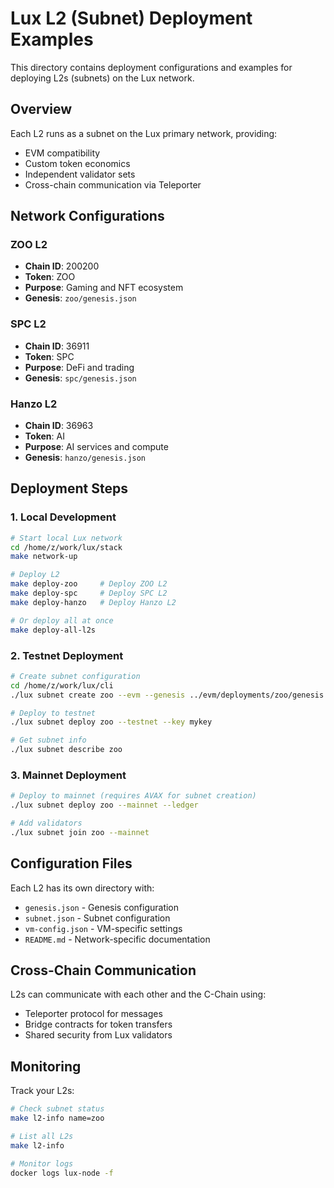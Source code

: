 # Lux L2 (Subnet) Deployment Examples

This directory contains deployment configurations and examples for deploying L2s (subnets) on the Lux network.

## Overview

Each L2 runs as a subnet on the Lux primary network, providing:
- EVM compatibility
- Custom token economics
- Independent validator sets
- Cross-chain communication via Teleporter

## Network Configurations

### ZOO L2
- **Chain ID**: 200200
- **Token**: ZOO
- **Purpose**: Gaming and NFT ecosystem
- **Genesis**: `zoo/genesis.json`

### SPC L2
- **Chain ID**: 36911
- **Token**: SPC
- **Purpose**: DeFi and trading
- **Genesis**: `spc/genesis.json`

### Hanzo L2
- **Chain ID**: 36963
- **Token**: AI
- **Purpose**: AI services and compute
- **Genesis**: `hanzo/genesis.json`

## Deployment Steps

### 1. Local Development

```bash
# Start local Lux network
cd /home/z/work/lux/stack
make network-up

# Deploy L2
make deploy-zoo     # Deploy ZOO L2
make deploy-spc     # Deploy SPC L2
make deploy-hanzo   # Deploy Hanzo L2

# Or deploy all at once
make deploy-all-l2s
```

### 2. Testnet Deployment

```bash
# Create subnet configuration
cd /home/z/work/lux/cli
./lux subnet create zoo --evm --genesis ../evm/deployments/zoo/genesis.json

# Deploy to testnet
./lux subnet deploy zoo --testnet --key mykey

# Get subnet info
./lux subnet describe zoo
```

### 3. Mainnet Deployment

```bash
# Deploy to mainnet (requires AVAX for subnet creation)
./lux subnet deploy zoo --mainnet --ledger

# Add validators
./lux subnet join zoo --mainnet
```

## Configuration Files

Each L2 has its own directory with:
- `genesis.json` - Genesis configuration
- `subnet.json` - Subnet configuration
- `vm-config.json` - VM-specific settings
- `README.md` - Network-specific documentation

## Cross-Chain Communication

L2s can communicate with each other and the C-Chain using:
- Teleporter protocol for messages
- Bridge contracts for token transfers
- Shared security from Lux validators

## Monitoring

Track your L2s:
```bash
# Check subnet status
make l2-info name=zoo

# List all L2s
make l2-info

# Monitor logs
docker logs lux-node -f
```